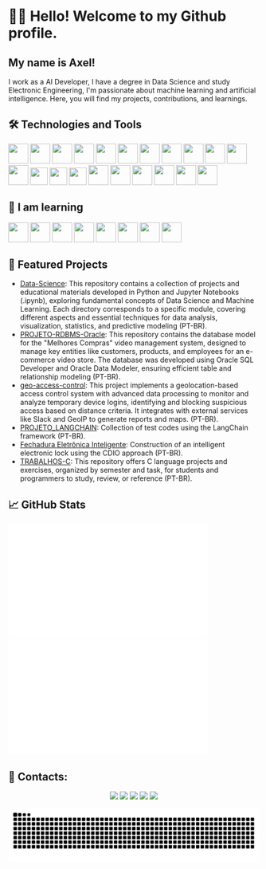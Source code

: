 # 🧑‍💻 Hello! Welcome to my Github profile.
## My name is Axel!

I work as a AI Developer, I have a degree in Data Science and study Electronic Engineering, I'm passionate about machine learning and artificial intelligence. Here, you will find my projects, contributions, and learnings.

## 🛠️ Technologies and Tools
<div>
<img loading="lazy" src="https://cdn.jsdelivr.net/gh/devicons/devicon@latest/icons/git/git-original.svg" width="40" height="40"/> 
<img loading="lazy" src="https://cdn.jsdelivr.net/gh/devicons/devicon@latest/icons/python/python-plain.svg" width="40" height="40"/> 
<img loading="lazy" src="https://cdn.jsdelivr.net/gh/devicons/devicon@latest/icons/jupyter/jupyter-original-wordmark.svg" width="40" height="40"/> 
<img loading="lazy" src="https://cdn.jsdelivr.net/gh/devicons/devicon@latest/icons/pytorch/pytorch-original.svg" width="40" height="40"/>
<img loading="lazy" src="https://cdn.jsdelivr.net/gh/devicons/devicon@latest/icons/flask/flask-original.svg" width="40" height="40"/>
<img loading="lazy" src="https://cdn.jsdelivr.net/gh/devicons/devicon@latest/icons/fastapi/fastapi-original.svg" width="40" height="40"/>
<img loading="lazy" src="https://cdn.jsdelivr.net/gh/devicons/devicon@latest/icons/c/c-original.svg" width="40" height="40"/> 
<img loading="lazy" src="https://cdn.jsdelivr.net/gh/devicons/devicon@latest/icons/oracle/oracle-original.svg" width="40" height="40"/> 
<img loading="lazy" src="https://cdn.jsdelivr.net/gh/devicons/devicon@latest/icons/sqldeveloper/sqldeveloper-original.svg" width="40" height="40"/> 
<img loading="lazy" src="https://cdn.jsdelivr.net/gh/devicons/devicon@latest/icons/microsoftsqlserver/microsoftsqlserver-original.svg" width="40" height="40"/>
<img loading="lazy" src="https://cdn.jsdelivr.net/gh/devicons/devicon@latest/icons/mongodb/mongodb-original.svg" width="40" height="40"/> 
<img loading="lazy" src="https://cdn.jsdelivr.net/gh/devicons/devicon@latest/icons/arduino/arduino-original.svg" width="40" height="40"/>
<img loading="lazy" src="https://cdn.jsdelivr.net/gh/devicons/devicon@latest/icons/trello/trello-original.svg" width="35" height="35"/> 
<img loading="lazy" src="https://cdn.jsdelivr.net/gh/devicons/devicon@latest/icons/notion/notion-original.svg" width="35" height="35"/>
<img loading="lazy" src="https://cdn.jsdelivr.net/gh/devicons/devicon@latest/icons/dbeaver/dbeaver-original.svg" width="35" height="35"/>
<img loading="lazy" src="https://cdn.jsdelivr.net/gh/devicons/devicon@latest/icons/amazonwebservices/amazonwebservices-original-wordmark.svg" width="40" height="40"/> 
<img loading="lazy" src="https://cdn.jsdelivr.net/gh/devicons/devicon@latest/icons/azure/azure-original.svg" width="40" height="40"/>
<img loading="lazy" src="https://cdn.jsdelivr.net/gh/devicons/devicon@latest/icons/docker/docker-plain-wordmark.svg" width="40" height="40"/>
<img loading="lazy" src="https://cdn.jsdelivr.net/gh/devicons/devicon@latest/icons/kubernetes/kubernetes-original.svg" width="40" height="40"/>
<img loading="lazy" src="https://cdn.jsdelivr.net/gh/devicons/devicon@latest/icons/rancher/rancher-original.svg" width="40" height="40"/>
<img loading="lazy" src="https://cdn.jsdelivr.net/gh/devicons/devicon@latest/icons/grafana/grafana-original.svg" width="40" height="40"/>
          
</div>           
          
## 🔭 I am learning
<div>
<img loading="lazy" src="https://cdn.jsdelivr.net/gh/devicons/devicon@latest/icons/googlecloud/googlecloud-original.svg" width="40" height="40"/>
<img loading="lazy" src="https://cdn.jsdelivr.net/gh/devicons/devicon@latest/icons/apache/apache-original.svg" width="40" height="40"/>
<img loading="lazy" src="https://cdn.jsdelivr.net/gh/devicons/devicon@latest/icons/apachespark/apachespark-original.svg" width="40" height="40"/>
<img loading="lazy" src="https://cdn.jsdelivr.net/gh/devicons/devicon@latest/icons/hadoop/hadoop-original.svg" width="40" height="40"/>
<img loading="lazy" src="https://cdn.jsdelivr.net/gh/devicons/devicon@latest/icons/django/django-plain.svg" width="40" height="40"/>
<img loading="lazy" src="https://cdn.jsdelivr.net/gh/devicons/devicon@latest/icons/javascript/javascript-original.svg" width="40" height="40"/>
<img loading="lazy" src="https://cdn.jsdelivr.net/gh/devicons/devicon@latest/icons/html5/html5-original.svg" width="40" height="40"/>
<img loading="lazy" src="https://cdn.jsdelivr.net/gh/devicons/devicon@latest/icons/php/php-original.svg" width="40" height="40"/>
</div> 

## 🌟 Featured Projects

- [Data-Science](https://github.com/AxelPCG/Data-Science): This repository contains a collection of projects and educational materials developed in Python and Jupyter Notebooks (.ipynb), exploring fundamental concepts of Data Science and Machine Learning. Each directory corresponds to a specific module, covering different aspects and essential techniques for data analysis, visualization, statistics, and predictive modeling (PT-BR).
- [PROJETO-RDBMS-Oracle](https://github.com/AxelPCG/PROJETO-RDBMS-Oracle): This repository contains the database model for the "Melhores Compras" video management system, designed to manage key entities like customers, products, and employees for an e-commerce video store. The database was developed using Oracle SQL Developer and Oracle Data Modeler, ensuring efficient table and relationship modeling (PT-BR).
- [geo-access-control](https://github.com/AxelPCG/geo-access-control): This project implements a geolocation-based access control system with advanced data processing to monitor and analyze temporary device logins, identifying and blocking suspicious access based on distance criteria. It integrates with external services like Slack and GeoIP to generate reports and maps. (PT-BR).
- [PROJETO_LANGCHAIN](https://github.com/AxelPCG/PROJETO_LANGCHAIN): Collection of test codes using the LangChain framework (PT-BR).
- [Fechadura Eletrônica Inteligente](https://github.com/AxelPCG/FECHADURA_ELETRONICA_INTELIGENTE): Construction of an intelligent electronic lock using the CDIO approach (PT-BR).
- [TRABALHOS-C](https://github.com/AxelPCG/TRABALHOS-C): This repository offers C language projects and exercises, organized by semester and task, for students and programmers to study, review, or reference (PT-BR).

## 📈 GitHub Stats

<div>
<a>
<img loading="lazy" src="https://raw.githubusercontent.com/AxelPCG/github-stats-modified/main/generated/languages.svg#gh-dark-mode-only" alt="AxelPCG" width="400" height="230"/>
<img loading="lazy" src="https://raw.githubusercontent.com/AxelPCG/github-stats-modified/main/generated/overview.svg#gh-dark-mode-only" alt="AxelPCG" width="400" height="230"/>
</div>
            
## 📲 Contacts:

<div align="center">  
  <a href="https://github.com/AxelPCG"><img src="https://img.shields.io/badge/GitHub-%2312100E.svg?&style=for-the-badge&logo=Github&logoColor=white" target="_blank"></a>
  <a href="https://www.linkedin.com/in/Axel-PCG"><img src="https://img.shields.io/badge/-LinkedIn-%230077B5?style=for-the-badge&logo=linkedin&logoColor=white" target="_blank"></a> 
  <a href="mailto:axelchepanski@hotmail.com"><img src="https://img.shields.io/badge/Microsoft_Outlook-0078D4?style=for-the-badge&logo=microsoft-outlook&logoColor=white" target="_blank"></a>
  <a href = "mailto:axelchepanski@gmail.com"><img src="https://img.shields.io/badge/-Gmail-%23333?style=for-the-badge&logo=gmail&logoColor=white" target="_blank"></a>
  <a href="https://instagram.com/axelchepanski"><img src="https://img.shields.io/badge/-Instagram-%23E4405F?style=for-the-badge&logo=instagram&logoColor=white" target="_blank"></a>
</div>

![Snake animation](https://github.com/AxelPCG/AxelPCG/blob/output/github-snake-dark.svg)
